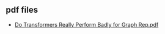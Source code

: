 ## pdf files
- [Do Transformers Really Perform Badly for Graph Rep.pdf](Do%20Transformers%20Really%20Perform%20Badly%20for%20Graph%20Rep.pdf?raw=true)